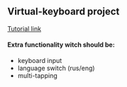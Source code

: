 ## Virtual-keyboard project
[Tutorial link](https://www.youtube.com/watch?v=N3cq0BHDMOY)

#### Extra functionality witch should be: 
* keyboard input
* language switch (rus/eng)
* multi-tapping 


